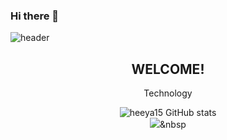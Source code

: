 ### Hi there 👋

![header](https://capsule-render.vercel.app/api?type=shark&color=auto&height=250&section=header&text=heeya15's%21GitHub&fontSize=70&animation=scaleIn)
<div align='center'>
  <h2>WELCOME!</h2><p><p>
  
  Technology<p>

![heeya15 GitHub stats](https://github-readme-stats.vercel.app/api?username=heeya15&show_icons=true)<br/>
<img src="https://img.shields.io/badge/Python-3766AB?style=flat-square&logo=Python&logoColor=white"/></a>&nbsp <br/> 
</div>

<!--
**heeya15/heeya15** is a ✨ _special_ ✨ repository because its `README.md` (this file) appears on your GitHub profile.

Here are some ideas to get you started:

- 🔭 I’m currently working on ...
- 🌱 I’m currently learning ...
- 👯 I’m looking to collaborate on ...
- 🤔 I’m looking for help with ...
- 💬 Ask me about ...
- 📫 How to reach me: ...
- 😄 Pronouns: ...
- ⚡ Fun fact: ...

--!>
